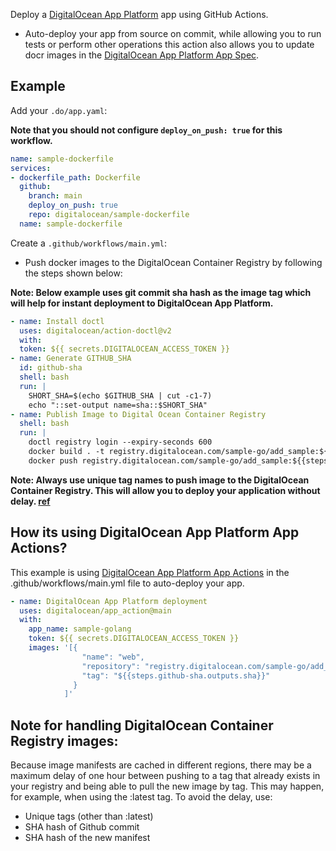 Deploy a [DigitalOcean App Platform](https://www.digitalocean.com/products/app-platform/) app using GitHub Actions.

 - Auto-deploy your app from source on commit, while allowing you to run tests or perform other operations this action also allows you to update docr images in the [DigitalOcean App Platform App Spec](https://docs.digitalocean.com/products/app-platform/references/app-specification-reference/).

## Example

 Add your `.do/app.yaml`:

**Note that you should not configure `deploy_on_push: true` for this workflow.**

```yaml
name: sample-dockerfile
services:
- dockerfile_path: Dockerfile
  github:
    branch: main
    deploy_on_push: true
    repo: digitalocean/sample-dockerfile
  name: sample-dockerfile
```

Create a `.github/workflows/main.yml`:
- Push docker images to the DigitalOcean Container Registry by following the steps shown below:

**Note: Below example uses git commit sha hash as the image tag which will help for instant deployment to DigitalOcean App Platform.**
```yaml
- name: Install doctl
  uses: digitalocean/action-doctl@v2
  with:
  token: ${{ secrets.DIGITALOCEAN_ACCESS_TOKEN }}
- name: Generate GITHUB_SHA
  id: github-sha
  shell: bash
  run: |
    SHORT_SHA=$(echo $GITHUB_SHA | cut -c1-7)
    echo "::set-output name=sha::$SHORT_SHA"
- name: Publish Image to Digital Ocean Container Registry
  shell: bash
  run: |
    doctl registry login --expiry-seconds 600
    docker build . -t registry.digitalocean.com/sample-go/add_sample:${{steps.github-sha.outputs.sha}}
    docker push registry.digitalocean.com/sample-go/add_sample:${{steps.github-sha.outputs.sha}}
```
**Note: Always use unique tag names to push image to the DigitalOcean Container Registry. This will allow you to deploy your application without delay. [ref](https://docs.digitalocean.com/products/container-registry/quickstart/)**

## How its using DigitalOcean App Platform App Actions?

This example is using [DigitalOcean App Platform App Actions](https://github.com/digitalocean/app_action) in the .github/workflows/main.yml file to auto-deploy your app.

```yaml
- name: DigitalOcean App Platform deployment
  uses: digitalocean/app_action@main
  with:
    app_name: sample-golang
    token: ${{ secrets.DIGITALOCEAN_ACCESS_TOKEN }}
    images: '[{
                "name": "web",
                "repository": "registry.digitalocean.com/sample-go/add_sample",
                "tag": "${{steps.github-sha.outputs.sha}}"
              }
            ]'
```
## Note for handling DigitalOcean Container Registry images: 
Because image manifests are cached in different regions, there may be a maximum delay of one hour between pushing to a tag that already exists in your registry and being able to pull the new image by tag. This may happen, for example, when using the :latest tag. To avoid the delay, use:

- Unique tags (other than :latest)
- SHA hash of Github commit
- SHA hash of the new manifest
